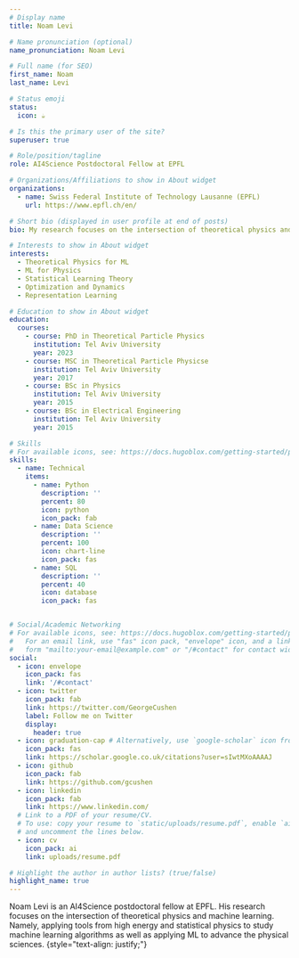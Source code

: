 ```yaml
---
# Display name
title: Noam Levi

# Name pronunciation (optional)
name_pronunciation: Noam Levi

# Full name (for SEO)
first_name: Noam
last_name: Levi

# Status emoji
status:
  icon: ☕️

# Is this the primary user of the site?
superuser: true

# Role/position/tagline
role: AI4Science Postdoctoral Fellow at EPFL

# Organizations/Affiliations to show in About widget
organizations:
  - name: Swiss Federal Institute of Technology Lausanne (EPFL) 
    url: https://www.epfl.ch/en/

# Short bio (displayed in user profile at end of posts)
bio: My research focuses on the intersection of theoretical physics and machine learning. Namely, applying tools from high energy and statistical physics to study machine learning algorithms as well as applying ML to advance the physical sciences.

# Interests to show in About widget
interests:
  - Theoretical Physics for ML
  - ML for Physics
  - Statistical Learning Theory
  - Optimization and Dynamics
  - Representation Learning

# Education to show in About widget
education:
  courses:
    - course: PhD in Theoretical Particle Physics
      institution: Tel Aviv University
      year: 2023
    - course: MSC in Theoretical Particle Physicse
      institution: Tel Aviv University
      year: 2017
    - course: BSc in Physics
      institution: Tel Aviv University
      year: 2015
    - course: BSc in Electrical Engineering
      institution: Tel Aviv University
      year: 2015

# Skills
# For available icons, see: https://docs.hugoblox.com/getting-started/page-builder/#icons
skills:
  - name: Technical
    items:
      - name: Python
        description: ''
        percent: 80
        icon: python
        icon_pack: fab
      - name: Data Science
        description: ''
        percent: 100
        icon: chart-line
        icon_pack: fas
      - name: SQL
        description: ''
        percent: 40
        icon: database
        icon_pack: fas


# Social/Academic Networking
# For available icons, see: https://docs.hugoblox.com/getting-started/page-builder/#icons
#   For an email link, use "fas" icon pack, "envelope" icon, and a link in the
#   form "mailto:your-email@example.com" or "/#contact" for contact widget.
social:
  - icon: envelope
    icon_pack: fas
    link: '/#contact'
  - icon: twitter
    icon_pack: fab
    link: https://twitter.com/GeorgeCushen
    label: Follow me on Twitter
    display:
      header: true
  - icon: graduation-cap # Alternatively, use `google-scholar` icon from `ai` icon pack
    icon_pack: fas
    link: https://scholar.google.co.uk/citations?user=sIwtMXoAAAAJ
  - icon: github
    icon_pack: fab
    link: https://github.com/gcushen
  - icon: linkedin
    icon_pack: fab
    link: https://www.linkedin.com/
  # Link to a PDF of your resume/CV.
  # To use: copy your resume to `static/uploads/resume.pdf`, enable `ai` icons in `params.yaml`,
  # and uncomment the lines below.
  - icon: cv
    icon_pack: ai
    link: uploads/resume.pdf

# Highlight the author in author lists? (true/false)
highlight_name: true
---
```


Noam Levi is an AI4Science postdoctoral fellow at EPFL. His research focuses on the intersection of theoretical physics and machine learning. Namely, applying tools from high energy and statistical physics to study machine learning algorithms as well as applying ML to advance the physical sciences.
{style="text-align: justify;"}
